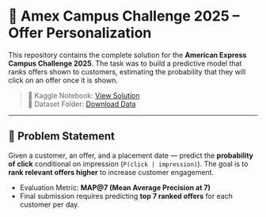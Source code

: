 # 🏦 Amex Campus Challenge 2025 – Offer Personalization

This repository contains the complete solution for the **American Express Campus Challenge 2025**. The task was to build a predictive model that ranks offers shown to customers, estimating the probability that they will click on an offer once it is shown.

> 📎 Kaggle Notebook: [View Solution](https://www.kaggle.com/code/rudrakshkawde/main-amex-main)  
> 📁 Dataset Folder: [Download Data](https://drive.google.com/drive/folders/1c9jFRR5eWorz6JbXQ5RQIa9uFk5o7_lD?usp=sharing)

---

## 🧠 Problem Statement

Given a customer, an offer, and a placement date — predict the **probability of click** conditional on impression (`P(click | impression)`). The goal is to **rank relevant offers higher** to increase customer engagement.

- Evaluation Metric: **MAP@7 (Mean Average Precision at 7)**
- Final submission requires predicting **top 7 ranked offers** for each customer per day.
